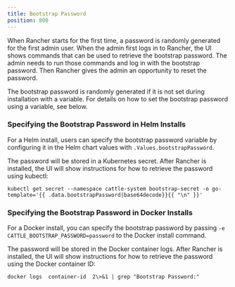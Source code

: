 ```yaml
---
title: Bootstrap Password
position: 800
---
```


When Rancher starts for the first time, a password is randomly generated for the first admin user. When the admin first logs in to Rancher, the UI shows commands that can be used to retrieve the bootstrap password. The admin needs to run those commands and log in with the bootstrap password. Then Rancher gives the admin an opportunity to reset the password.

The bootstrap password is randomly generated if it is not set during installation with a variable. For details on how to set the bootstrap password using a variable, see below.

### Specifying the Bootstrap Password in Helm Installs

For a Helm install, users can specify the bootstrap password variable by configuring it in the Helm chart values with `.Values.bootstrapPassword`.

The password will be stored in a Kubernetes secret. After Rancher is installed, the UI will show instructions for how to retrieve the password using kubectl:

```
kubectl get secret --namespace cattle-system bootstrap-secret -o go-template='{{ .data.bootstrapPassword|base64decode}}{{ "\n" }}'
```

### Specifying the Bootstrap Password in Docker Installs

For a Docker install, you can specify the bootstrap password by passing `-e CATTLE_BOOTSTRAP_PASSWORD=password` to the Docker install command.

The password will be stored in the Docker container logs. After Rancher is installed, the UI will show instructions for how to retrieve the password using the Docker container ID:

```
docker logs  container-id  2\>&1 | grep "Bootstrap Password:"
```